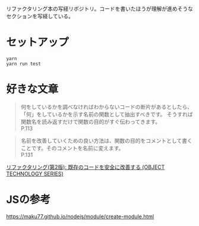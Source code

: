 リファクタリング本の写経リポジトリ。コードを書いたほうが理解が進めそうなセクションを写経している。

# セットアップ

```shell
yarn
yarn run test
```

# 好きな文章

> 何をしているかを調べなければわからないコードの断片があるとしたら、「何」をしているかを示す名前の関数として抽出すべきです。
> そうすれば関数名を読み返すだけで関数の目的がすぐ伝わってきます。  
> P.113

> 名前を改善していくための良い方法は、関数の目的をコメントとして書くことです。そのコメントを名前に変えます。  
> P.131

[リファクタリング(第2版): 既存のコードを安全に改善する (OBJECT TECHNOLOGY SERIES)](https://amzn.to/3oCk2lx)

# JSの参考

https://maku77.github.io/nodejs/module/create-module.html
